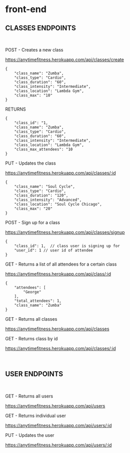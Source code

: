 # front-end

## CLASSES ENDPOINTS

<br>

POST - Creates a new class

https://anytimefitness.herokuapp.com/api/classes/create

```
{
    "class_name": "Zumba",
    "class_type": "Cardio",
    "class_duration": "60",
    "class_intensity": "Intermediate",
    "class_location": "Lambda Gym",
    "class_max": "10"
}
```

RETURNS

```
{
    "class_id": "1,
    "class_name": "Zumba",
    "class_type": "Cardio",
    "class_duration": "60",
    "class_intensity": "Intermediate",
    "class_location": "Lambda Gym",
    "class_max_attendees": "10
}
```

PUT - Updates the class

https://anytimefitness.herokuapp.com/api/classes/:id

```
{
    "class_name": "Soul Cycle",
    "class_type": "Cardio",
    "class_duration": "120",
    "class_intensity": "Advanced",
    "class_location": "Soul Cycle Chicago",
    "class_max": "20"
}

```

POST - Sign up for a class

https://anytimefitness.herokuapp.com/api/classes/signup

```
{
    "class_id": 1,  // class user is signing up for
    "user_id": 1 // user id of attendee
}
```

GET - Returns a list of all attendees for a certain class

https://anytimefitness.herokuapp.com/api/class/:id

```
{
    "attendees": [
        "George"
    ],
    "total_attendees": 1,
    "class_name": "Zumba"
}
```

GET - Returns all classes

https://anytimefitness.herokuapp.com/api/classes

GET - Returns class by id

https://anytimefitness.herokuapp.com/api/classes/:id

<br>

## USER ENDPOINTS

<br>

GET - Returns all users

https://anytimefitness.herokuapp.com/api/users

GET - Returns individual user

https://anytimefitness.herokuapp.com/api/users/:id

PUT - Updates the user

https://anytimefitness.herokuapp.com/api/users/:id
